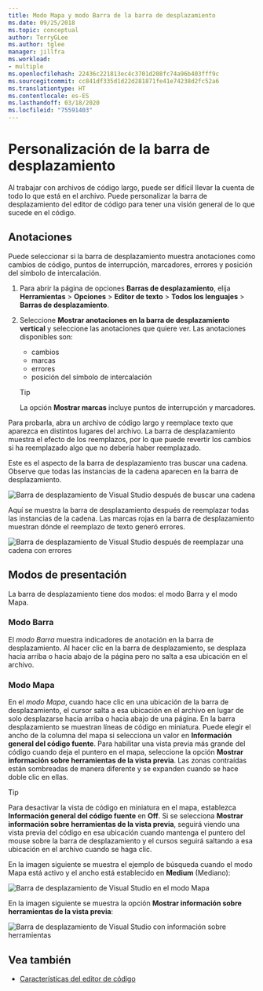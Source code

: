 ```yaml
---
title: Modo Mapa y modo Barra de la barra de desplazamiento
ms.date: 09/25/2018
ms.topic: conceptual
author: TerryGLee
ms.author: tglee
manager: jillfra
ms.workload:
- multiple
ms.openlocfilehash: 22436c221813ec4c3701d208fc74a96b403fff9c
ms.sourcegitcommit: cc841df335d1d22d281871fe41e74238d2fc52a6
ms.translationtype: HT
ms.contentlocale: es-ES
ms.lasthandoff: 03/18/2020
ms.locfileid: "75591403"
---
```

# <a name="how-to-customize-the-scroll-bar"></a>Personalización de la barra de desplazamiento

Al trabajar con archivos de código largo, puede ser difícil llevar la cuenta de todo lo que está en el archivo. Puede personalizar la barra de desplazamiento del editor de código para tener una visión general de lo que sucede en el código.

## <a name="annotations"></a>Anotaciones

Puede seleccionar si la barra de desplazamiento muestra anotaciones como cambios de código, puntos de interrupción, marcadores, errores y posición del símbolo de intercalación.

   1. Para abrir la página de opciones **Barras de desplazamiento**, elija **Herramientas** > **Opciones** > **Editor de texto** > **Todos los lenguajes** > **Barras de desplazamiento**.

   2. Seleccione **Mostrar anotaciones en la barra de desplazamiento vertical** y seleccione las anotaciones que quiere ver. Las anotaciones disponibles son:

      - cambios
      - marcas
      - errores
      - posición del símbolo de intercalación

      > [!TIP]
      > La opción **Mostrar marcas** incluye puntos de interrupción y marcadores.

Para probarla, abra un archivo de código largo y reemplace texto que aparezca en distintos lugares del archivo. La barra de desplazamiento muestra el efecto de los reemplazos, por lo que puede revertir los cambios si ha reemplazado algo que no debería haber reemplazado.

Este es el aspecto de la barra de desplazamiento tras buscar una cadena. Observe que todas las instancias de la cadena aparecen en la barra de desplazamiento.

![Barra de desplazamiento de Visual Studio después de buscar una cadena](../ide/media/enhancedscrollbarsearch.png)

Aquí se muestra la barra de desplazamiento después de reemplazar todas las instancias de la cadena. Las marcas rojas en la barra de desplazamiento muestran dónde el reemplazo de texto generó errores.

![Barra de desplazamiento de Visual Studio después de reemplazar una cadena con errores](../ide/media/enhancedscrollbarreplace.png)

## <a name="display-modes"></a>Modos de presentación

La barra de desplazamiento tiene dos modos: el modo Barra y el modo Mapa.

### <a name="bar-mode"></a>Modo Barra

El *modo Barra* muestra indicadores de anotación en la barra de desplazamiento. Al hacer clic en la barra de desplazamiento, se desplaza hacia arriba o hacia abajo de la página pero no salta a esa ubicación en el archivo.

### <a name="map-mode"></a>Modo Mapa

En el *modo Mapa*, cuando hace clic en una ubicación de la barra de desplazamiento, el cursor salta a esa ubicación en el archivo en lugar de solo desplazarse hacia arriba o hacia abajo de una página. En la barra desplazamiento se muestran líneas de código en miniatura. Puede elegir el ancho de la columna del mapa si selecciona un valor en **Información general del código fuente**. Para habilitar una vista previa más grande del código cuando deja el puntero en el mapa, seleccione la opción **Mostrar información sobre herramientas de la vista previa**. Las zonas contraídas están sombreadas de manera diferente y se expanden cuando se hace doble clic en ellas.

> [!TIP]
> Para desactivar la vista de código en miniatura en el mapa, establezca **Información general del código fuente** en **Off**. Si se selecciona **Mostrar información sobre herramientas de la vista previa**, seguirá viendo una vista previa del código en esa ubicación cuando mantenga el puntero del mouse sobre la barra de desplazamiento y el cursos seguirá saltando a esa ubicación en el archivo cuando se haga clic.

En la imagen siguiente se muestra el ejemplo de búsqueda cuando el modo Mapa está activo y el ancho está establecido en **Medium** (Mediano):

![Barra de desplazamiento de Visual Studio en el modo Mapa](../ide/media/enhancedscrollbar.png)

En la imagen siguiente se muestra la opción **Mostrar información sobre herramientas de la vista previa**:

![Barra de desplazamiento de Visual Studio con información sobre herramientas](../ide/media/enhancedscrollbarsearchtooltip.png)

## <a name="see-also"></a>Vea también

- [Características del editor de código](../ide/writing-code-in-the-code-and-text-editor.md)
